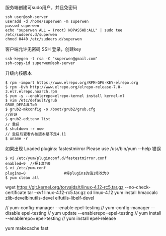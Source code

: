 服务端创建可sudo用户，并且免密码    
```
ssh user@ssh-server
useradd -d /home/superwen -m superwen
passwd superwen
echo "superwen ALL = (root) NOPASSWD:ALL" | sudo tee /etc/sudoers.d/superwen
chmod 0440 /etc/sudoers.d/superwen
```

客户端允许无密码 SSH 登录，创建key  
```
ssh-keygen -t rsa -C "superwen@gmail.com"
ssh-copy-id superwen@ssh-server
```

升级内核版本  
```
$ rpm -import https://www.elrepo.org/RPM-GPG-KEY-elrepo.org
$ rpm -Uvh http://www.elrepo.org/elrepo-release-7.0-3.el7.elrepo.noarch.rpm
$ yum -y --enablerepo=elrepo-kernel install kernel-ml
$ vim /etc/default/grub
GRUB_DEFAULT=0
$ grub2-mkconfig -o /boot/grub2/grub.cfg
//验证
$ grub2-editenv list
// 重启
$ shutdown -r now
// 重启后查看内核版本是不是4.11
$ uname -r
```

如果出现  Loaded plugins: fastestmirror Please use /usr/bin/yum --help 错误  
```
$ vi /etc/yum/pluginconf.d/fastestmirror.conf    
enabled=0  //把1改为0  
$ vi /etc/yum.conf
plugins=0                 #将plugins的值1修改为0
$ yum clean all
```

wget https://git.kernel.org/torvalds/t/linux-4.12-rc5.tar.gz --no-check-certificate
tar –xvf linux-4.12-rc5.tar.gz
cd linux-4.12
yum install hmaccalc zlib-develbinutils-devel elfutils-libelf-devel

// yum-config-manager --enable epel-testing 
// yum-config-manager --disable epel-testing 
// yum update --enablerepo=epel-testing
// yum install <foo> --enablerepo=epel-testing
// yum install epel-release

yum makecache fast

